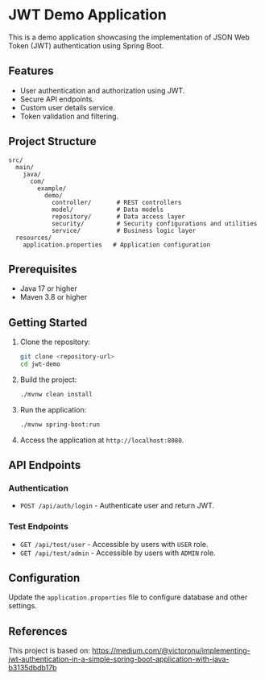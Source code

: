 # JWT Demo Application

This is a demo application showcasing the implementation of JSON Web Token (JWT) authentication using Spring Boot.

## Features
- User authentication and authorization using JWT.
- Secure API endpoints.
- Custom user details service.
- Token validation and filtering.

## Project Structure
```
src/
  main/
    java/
      com/
        example/
          demo/
            controller/       # REST controllers
            model/            # Data models
            repository/       # Data access layer
            security/         # Security configurations and utilities
            service/          # Business logic layer
  resources/
    application.properties   # Application configuration
```

## Prerequisites
- Java 17 or higher
- Maven 3.8 or higher

## Getting Started

1. Clone the repository:
   ```bash
   git clone <repository-url>
   cd jwt-demo
   ```

2. Build the project:
   ```bash
   ./mvnw clean install
   ```

3. Run the application:
   ```bash
   ./mvnw spring-boot:run
   ```

4. Access the application at `http://localhost:8080`.

## API Endpoints

### Authentication
- `POST /api/auth/login` - Authenticate user and return JWT.

### Test Endpoints
- `GET /api/test/user` - Accessible by users with `USER` role.
- `GET /api/test/admin` - Accessible by users with `ADMIN` role.

## Configuration

Update the `application.properties` file to configure database and other settings.

## References
This project is based on:
https://medium.com/@victoronu/implementing-jwt-authentication-in-a-simple-spring-boot-application-with-java-b3135dbdb17b
